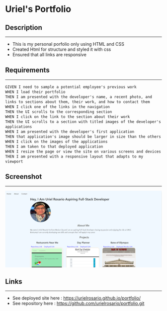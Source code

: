 # Uriel's Portfolio

## Description

---

- This is my personal porfolio only using HTML and CSS
- Created Html for structure and styled it with css
- Ensured that all links are responsive

## Requirements

---

```
GIVEN I need to sample a potential employee's previous work
WHEN I load their portfolio
THEN I am presented with the developer's name, a recent photo, and links to sections about them, their work, and how to contact them
WHEN I click one of the links in the navigation
THEN the UI scrolls to the corresponding section
WHEN I click on the link to the section about their work
THEN the UI scrolls to a section with titled images of the developer's applications
WHEN I am presented with the developer's first application
THEN that application's image should be larger in size than the others
WHEN I click on the images of the applications
THEN I am taken to that deployed application
WHEN I resize the page or view the site on various screens and devices
THEN I am presented with a responsive layout that adapts to my viewport
```

## Screenshot

---

![screenshot](images/Screenshot.png)

## Links

---

- See deployed site here : https://urielrosario.github.io/portfolio/
- See repository here : https://github.com/urielrosario/portfolio.git
